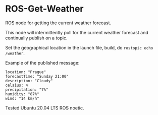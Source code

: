 # ROS-Get-Weather
ROS node for getting the current weather forecast.

This node will intermittently poll for the current weather forecast and continually publish on a topic.

Set the geographical location in the launch file, build, do `rostopic echo /weather`.

Example of the published message:

    location: "Prague"
    forecastTime: "Sunday 21:00"
    description: "Cloudy"
    celsius: 4
    precipitation: "7%"
    humidity: "87%"
    wind: "14 km/h"
    
Tested Ubuntu 20.04 LTS ROS noetic. 
